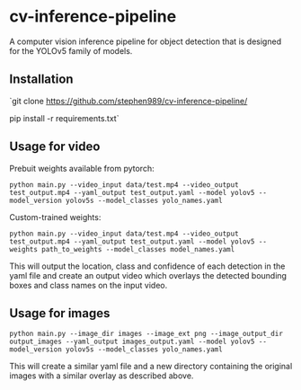 # cv-inference-pipeline

A computer vision inference pipeline for object detection that is designed for the YOLOv5 family of models. 

## Installation

`git clone https://github.com/stephen989/cv-inference-pipeline/

pip install -r requirements.txt`

## Usage for video
Prebuit weights available from pytorch:

`python main.py --video_input data/test.mp4 --video_output test_output.mp4 --yaml_output test_output.yaml --model yolov5 --model_version yolov5s --model_classes yolo_names.yaml`

Custom-trained weights:

`python main.py --video_input data/test.mp4 --video_output test_output.mp4 --yaml_output test_output.yaml --model yolov5 --weights path_to_weights --model_classes model_names.yaml`

This will output the location, class and confidence of each detection in the yaml file and create an output video which overlays the detected bounding boxes and class names on the input video.

## Usage for images
`python main.py --image_dir images --image_ext png --image_output_dir output_images --yaml_output images_output.yaml --model yolov5 --model_version yolov5s --model_classes yolo_names.yaml`

This will create a similar yaml file and a new directory containing the original images with a similar overlay as described above.
